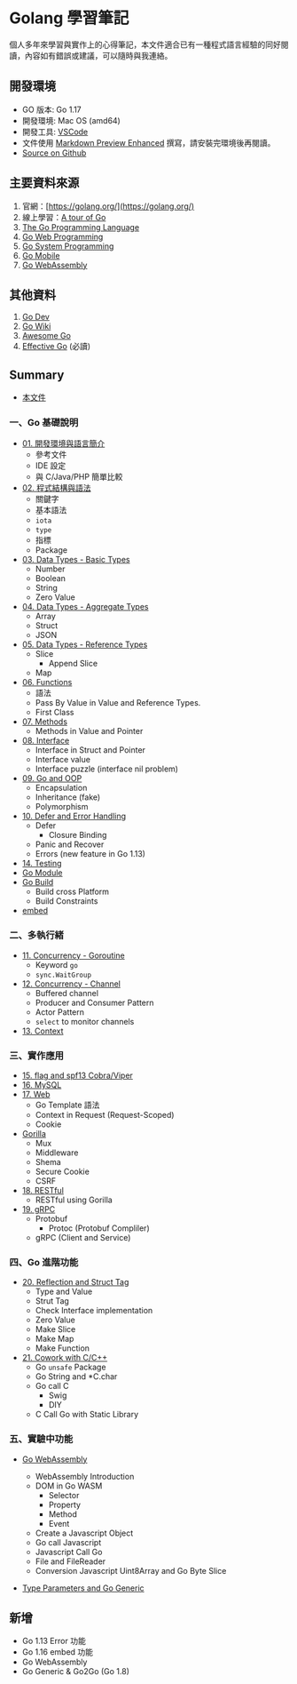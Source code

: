 # Golang 學習筆記

個人多年來學習與實作上的心得筆記，本文件適合已有一種程式語言經驗的同好閱讀，內容如有錯誤或建議，可以隨時與我連絡。
## 開發環境

- GO 版本: Go 1.17
- 開發環境: Mac OS (amd64)
- 開發工具: [VSCode](https://code.visualstudio.com/)
- 文件使用 [Markdown Preview Enhanced](https://github.com/shd101wyy/markdown-preview-enhanced) 撰寫，請安裝完環境後再閱讀。
- [Source on Github](https://github.com/kigichang/go_course)

## 主要資料來源

1. 官網：[https://golang.org/](https://golang.org/)
1. 線上學習：[A tour of Go](https://tour.golang.org/list)
1. [The Go Programming Language](https://www.amazon.com/Programming-Language-Addison-Wesley-Professional-Computing-ebook/dp/B0184N7WWS)
1. [Go Web Programming](https://www.manning.com/books/go-web-programming)
1. [Go System Programming](https://www.packtpub.com/networking-and-servers/go-systems-programming)
1. [Go Mobile](https://github.com/golang/go/wiki/Mobile)
1. [Go WebAssembly](https://github.com/golang/go/wiki/WebAssembly)

## 其他資料

1. [Go Dev](https://go.dev/)
1. [Go Wiki](https://github.com/golang/go/wiki)
1. [Awesome Go](https://awesome-go.com/)
1. [Effective Go](https://golang.org/doc/effective_go) (必讀)

## Summary

- [本文件](README.md)
### 一、Go 基礎說明

- [01. 開發環境與語言簡介](01_introduction)
  - 參考文件
  - IDE 設定
  - 與 C/Java/PHP 簡單比較
- [02. 程式結構與語法](02_syntax)
  - 關鍵字
  - 基本語法
  - `iota`
  - `type`
  - 指標
  - Package
- [03. Data Types - Basic Types](03_basic_types)
  - Number
  - Boolean
  - String
  - Zero Value
- [04. Data Types - Aggregate Types](04_aggregate_types)
  - Array
  - Struct
  - JSON
- [05. Data Types - Reference Types](05_reference_types)
  - Slice
    - Append Slice
  - Map
- [06. Functions](06_functions)
  - 語法
  - Pass By Value in Value and Reference Types.
  - First Class
- [07. Methods](07_methods)
  - Methods in Value and Pointer
- [08. Interface](08_interface)
  - Interface in Struct and Pointer
  - Interface value
  - Interface puzzle (interface nil problem)
- [09. Go and OOP](09_go_and_oop)
  - Encapsulation
  - Inheritance (fake)
  - Polymorphism
- [10. Defer and Error Handling](10_defer_and_error_handling)
  - Defer
    - Closure Binding
  - Panic and Recover
  - Errors (new feature in Go 1.13)
- [14. Testing](14_testing)
- [Go Module](go_module)
- [Go Build](go_build)
  - Build cross Platform
  - Build Constraints
- [embed](embed)

### 二、多執行緒
- [11. Concurrency - Goroutine](11_goroutine)
  - Keyword `go`
  - `sync.WaitGroup`
- [12. Concurrency - Channel](12_channel)
  - Buffered channel
  - Producer and Consumer Pattern
  - Actor Pattern
  - `select` to monitor channels
- [13. Context](13_context)

### 三、實作應用
- [15. flag and spf13 Cobra/Viper](15_flag_cobra_viper)
- [16. MySQL](16_mysql)
- [17. Web](17_web)
  - Go Template 語法
  - Context in Request (Request-Scoped)
  - Cookie
- [Gorilla](gorilla/)
  - Mux
  - Middleware
  - Shema
  - Secure Cookie
  - CSRF
- [18. RESTful](18_restful)
  - RESTful using Gorilla
- [19. gRPC](19_grpc)
  - Protobuf
    - Protoc (Protobuf Compliler)
  - gRPC (Client and Service)
### 四、Go 進階功能

- [20. Reflection and Struct Tag](20_reflect)
  - Type and Value
  - Strut Tag
  - Check Interface implementation
  - Zero Value
  - Make Slice
  - Make Map
  - Make Function
- [21. Cowork with C/C++](21_cgo)
  - Go `unsafe` Package
  - Go String and *C.char
  - Go call C
    - Swig
    - DIY
  - C Call Go with Static Library

### 五、實驗中功能

- [Go WebAssembly](wasm)
  - WebAssembly Introduction
  - DOM in Go WASM
    - Selector
    - Property
    - Method
    - Event
  - Create a Javascript Object
  - Go call Javascript
  - Javascript Call Go
  - File and FileReader
  - Conversion Javascript Uint8Array and Go Byte Slice

- [Type Parameters and Go Generic](generic)

## 新增

- Go 1.13 Error 功能
- Go 1.16 embed 功能
- Go WebAssembly
- Go Generic & Go2Go (Go 1.8)
